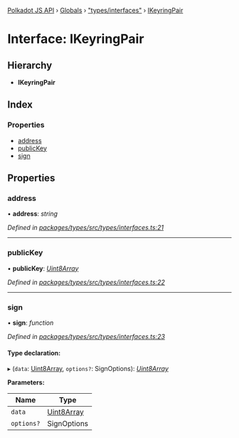 [Polkadot JS API](../README.md) › [Globals](../globals.md) › ["types/interfaces"](../modules/_types_interfaces_.md) › [IKeyringPair](_types_interfaces_.ikeyringpair.md)

# Interface: IKeyringPair

## Hierarchy

* **IKeyringPair**

## Index

### Properties

* [address](_types_interfaces_.ikeyringpair.md#address)
* [publicKey](_types_interfaces_.ikeyringpair.md#publickey)
* [sign](_types_interfaces_.ikeyringpair.md#sign)

## Properties

###  address

• **address**: *string*

*Defined in [packages/types/src/types/interfaces.ts:21](https://github.com/polkadot-js/api/blob/a8f2ba8c3/packages/types/src/types/interfaces.ts#L21)*

___

###  publicKey

• **publicKey**: *[Uint8Array](../classes/_codec_raw_.raw.md#static-uint8array)*

*Defined in [packages/types/src/types/interfaces.ts:22](https://github.com/polkadot-js/api/blob/a8f2ba8c3/packages/types/src/types/interfaces.ts#L22)*

___

###  sign

• **sign**: *function*

*Defined in [packages/types/src/types/interfaces.ts:23](https://github.com/polkadot-js/api/blob/a8f2ba8c3/packages/types/src/types/interfaces.ts#L23)*

#### Type declaration:

▸ (`data`: [Uint8Array](../classes/_codec_raw_.raw.md#static-uint8array), `options?`: SignOptions): *[Uint8Array](../classes/_codec_raw_.raw.md#static-uint8array)*

**Parameters:**

Name | Type |
------ | ------ |
`data` | [Uint8Array](../classes/_codec_raw_.raw.md#static-uint8array) |
`options?` | SignOptions |
